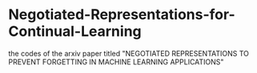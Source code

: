 # Negotiated-Representations-for-Continual-Learning
the codes of the arxiv paper titled "NEGOTIATED REPRESENTATIONS TO PREVENT FORGETTING IN MACHINE LEARNING APPLICATIONS"
